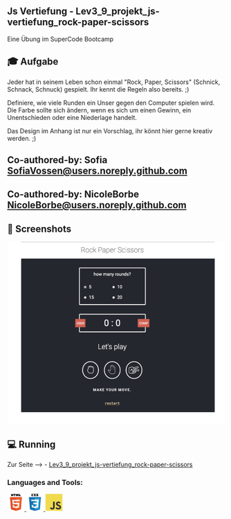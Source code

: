 ## Js Vertiefung - Lev3_9_projekt_js-vertiefung_rock-paper-scissors

Eine Übung im SuperCode Bootcamp

## 🎓 Aufgabe

Jeder hat in seinem Leben schon einmal "Rock, Paper, Scissors" (Schnick, Schnack, Schnuck) gespielt. Ihr kennt die Regeln also bereits. ;)

Definiere, wie viele Runden ein Unser gegen den Computer spielen wird.
Die Farbe sollte sich ändern, wenn es sich um einen Gewinn, ein Unentschieden oder eine Niederlage handelt.

Das Design im Anhang ist nur ein Vorschlag, ihr könnt hier gerne kreativ werden. ;)

## Co-authored-by: Sofia <SofiaVossen@users.noreply.github.com>

## Co-authored-by: NicoleBorbe <NicoleBorbe@users.noreply.github.com>

## 📸 Screenshots

![App Screenshot](assets/img/screen.png)

## 💻 Running

Zur Seite —> - [Lev3_9_projekt_js-vertiefung_rock-paper-scissors](https://mukkez.github.io/Bootcamp/tasks/Day_66-68/Lev3_9_projekt_js-vertiefung_rock-paper-scissors/)

<p align="left">
</p>

<h3 align="left">Languages and Tools:</h3>
<p align="left"> <a href="https://www.w3schools.com/html/" target="_blank" rel="noreferrer"> <img src="https://raw.githubusercontent.com/devicons/devicon/master/icons/html5/html5-original-wordmark.svg" alt="html5" width="40" height="40"/> </a>
<a href="https://www.w3schools.com/css/" target="_blank" rel="noreferrer"> <img src="https://raw.githubusercontent.com/devicons/devicon/master/icons/css3/css3-original-wordmark.svg" alt="css3" width="40" height="40"/> </a> 
<a href="https://www.w3schools.com/css/" target="_blank" rel="noreferrer"> <img src="https://raw.githubusercontent.com/devicons/devicon/master/icons/javascript/javascript-original.svg" alt="css3" width="40" height="40"/> </a> </p>

